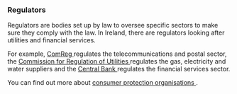 ###  Regulators

Regulators are bodies set up by law to oversee specific sectors to make sure
they comply with the law. In Ireland, there are regulators looking after
utilities and financial services.

For example, [ ComReg ](https://www.comreg.ie/) regulates the
telecommunications and postal sector, the [ Commission for Regulation of
Utilities ](https://www.cru.ie/) regulates the gas, electricity and water
suppliers and the [ Central Bank ](https://www.centralbank.ie/) regulates the
financial services sector.

You can find out more about [ consumer protection organisations
](/consumer/how_to_complain/consumer_protection_organisations.html ) .
